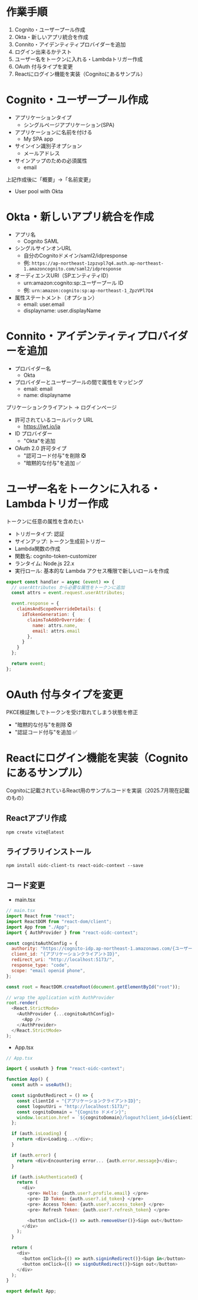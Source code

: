 # 作業手順

1. Cognito・ユーザープール作成
2. Okta・新しいアプリ統合を作成
3. Connito・アイデンティティプロバイダーを追加
4. ログイン出来るかテスト
5. ユーザー名をトークンに入れる・Lambdaトリガー作成
6. OAuth 付与タイプを変更
7. Reactにログイン機能を実装（Cognitoにあるサンプル）

# Cognito・ユーザープール作成

- アプリケーションタイプ
  - シングルページアプリケーション(SPA)
- アプリケーションに名前を付ける
  - My SPA app
- サインイン識別子オプション
  - メールアドレス
- サインアップのための必須属性
  - email

上記作成後に「概要」→「名前変更」

- User pool with Okta

# Okta・新しいアプリ統合を作成

- アプリ名
  - Cognito SAML
- シングルサインオンURL
  - 自分のCognitoドメイン/saml2/idpresponse
  - 例: `https://ap-northeast-1zpzvpl7q4.auth.ap-northeast-1.amazoncognito.com/saml2/idpresponse`
- オーディエンスURI（SPエンティティID）
  - urn:amazon:cognito:sp:ユーザープール ID
  - 例: `urn:amazon:cognito:sp:ap-northeast-1_ZpzVPl7Q4`
- 属性ステートメント（オプション）
  - email: user.email
  - displayname: user.displayName

# Connito・アイデンティティプロバイダーを追加

- プロバイダー名
  - Okta
- プロバイダーとユーザープールの間で属性をマッピング
  - email: email
  - name: displayname

プリケーションクライアント → ログインページ

- 許可されているコールバック URL
  - https://jwt.io/ja
- ID プロバイダー
  - "Okta"を追加
- OAuth 2.0 許可タイプ
  - "認可コード付与"を削除 ❎
  - "暗黙的な付与"を追加 ✅

# ユーザー名をトークンに入れる・Lambdaトリガー作成

トークンに任意の属性を含めたい

- トリガータイプ: 認証
- サインアップ: トークン生成前トリガー
- Lambda関数の作成
- 関数名: cognito-token-customizer
- ランタイム: Node.js 22.x
- 実行ロール: 基本的な Lambda アクセス権限で新しいロールを作成

```js
export const handler = async (event) => {
  // userAttributes から必要な属性をトークンに追加
  const attrs = event.request.userAttributes;

  event.response = {
    claimsAndScopeOverrideDetails: {
      idTokenGeneration: {
        claimsToAddOrOverride: {
          name: attrs.name,
          email: attrs.email
        },
      }
    }
  };

  return event;
};
```

# OAuth 付与タイプを変更

PKCE検証無しでトークンを受け取れてしまう状態を修正

- "暗黙的な付与"を削除 ❎
- "認証コード付与"を追加 ✅

# Reactにログイン機能を実装（Cognitoにあるサンプル）

Cognitoに記載されているReact用のサンプルコードを実装（2025.7月現在記載のもの）

## Reactアプリ作成

```
npm create vite@latest
```

## ライブラリインストール

```
npm install oidc-client-ts react-oidc-context --save
```

## コード変更

- main.tsx

```js
// main.tsx
import React from "react";
import ReactDOM from "react-dom/client";
import App from "./App";
import { AuthProvider } from "react-oidc-context";

const cognitoAuthConfig = {
  authority: "https://cognito-idp.ap-northeast-1.amazonaws.com/{ユーザープール ID}",
  client_id: "{アプリケーションクライアントID}",
  redirect_uri: "http://localhost:5173/",
  response_type: "code",
  scope: "email openid phone",
};

const root = ReactDOM.createRoot(document.getElementById("root"));

// wrap the application with AuthProvider
root.render(
  <React.StrictMode>
    <AuthProvider {...cognitoAuthConfig}>
      <App />
    </AuthProvider>
  </React.StrictMode>
);
```

- App.tsx

```js
// App.tsx

import { useAuth } from "react-oidc-context";

function App() {
  const auth = useAuth();

  const signOutRedirect = () => {
    const clientId = "{アプリケーションクライアントID}";
    const logoutUri = "http://localhost:5173/";
    const cognitoDomain = "{Cognito ドメイン}";
    window.location.href = `${cognitoDomain}/logout?client_id=${clientId}&logout_uri=${encodeURIComponent(logoutUri)}`;
  };

  if (auth.isLoading) {
    return <div>Loading...</div>;
  }

  if (auth.error) {
    return <div>Encountering error... {auth.error.message}</div>;
  }

  if (auth.isAuthenticated) {
    return (
      <div>
        <pre> Hello: {auth.user?.profile.email} </pre>
        <pre> ID Token: {auth.user?.id_token} </pre>
        <pre> Access Token: {auth.user?.access_token} </pre>
        <pre> Refresh Token: {auth.user?.refresh_token} </pre>

        <button onClick={() => auth.removeUser()}>Sign out</button>
      </div>
    );
  }

  return (
    <div>
      <button onClick={() => auth.signinRedirect()}>Sign in</button>
      <button onClick={() => signOutRedirect()}>Sign out</button>
    </div>
  );
}

export default App;
```